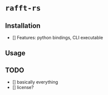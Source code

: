# `rafft-rs`

## Installation

- [] Features: python bindings, CLI executable

## Usage

## TODO

- [] basically everything
- [] license?
